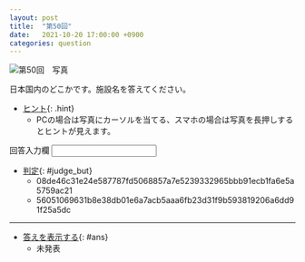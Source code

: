 ```yaml
---
layout: post
title:  "第50回"
date:   2021-10-20 17:00:00 +0900
categories: question
---
```


![第50回　写真](/kokodoko/images/q50.jpg "飯田線の駅")

日本国内のどこかです。施設名を答えてください。

- [ヒント](javascript:void(0)){: .hint}
   - PCの場合は写真にカーソルを当てる、スマホの場合は写真を長押しするとヒントが見えます。

<label>回答入力欄 <input type="text" id="ans_col" name="ans_col"></label>

- [判定](javascript:void(0)){: #judge_but}
   - 08de46c31e24e587787fd5068857a7e5239332965bbb91ecb1fa6e5a5759ac21
   - 56051069631b8e38db01e6a7acb5aaa6fb23d31f9b593819206a6dd91f25a5dc

---

- [答えを表示する](javascript:void(0)){: #ans}  
   - 未発表
